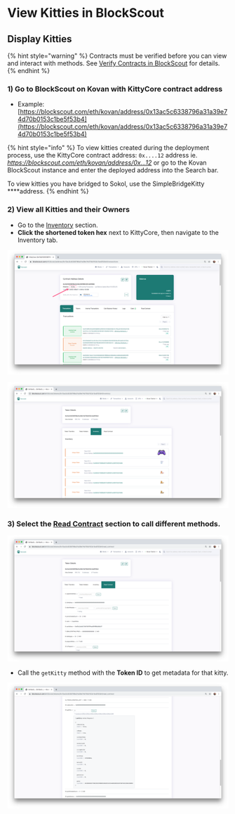 # View Kitties in BlockScout

## Display Kitties

{% hint style="warning" %}
Contracts must be verified before you can view and interact with methods. See [Verify Contracts in BlockScout](verify-contracts-in-blockscout.md) for details.
{% endhint %}

### 1\) Go to BlockScout on Kovan with KittyCore contract address

* Example: [https://blockscout.com/eth/kovan/address/0x13ac5c6338796a31a39e74d70b0153c1be5f53b4](https://blockscout.com/eth/kovan/address/0x13ac5c6338796a31a39e74d70b0153c1be5f53b4)

{% hint style="info" %}
To view kitties created during the deployment process, use the KittyCore contract address: `0x....12` address ie. _https://blockscout.com/eth/kovan/address/0x...12_  or go to the Kovan BlockScout instance and enter the deployed address into the Search bar.

To view kitties you have bridged to Sokol, use the SimpleBridgeKitty ****address.
{% endhint %}

### 2\) View all Kitties and their Owners

* Go to the [Inventory](https://blockscout.com/eth/kovan/tokens/0x13ac5c6338796a31a39e74d70b0153c1be5f53b4/inventory) section. 
* **Click the shortened token hex** next to KittyCore, then navigate to the Inventory tab.

![Click 0x13ac in this example to access token information](../../.gitbook/assets/bs1.png)

![Inventory Tab shows each unique kitties token including Token ID and Owner Address ](../../.gitbook/assets/inventory_tab.png)

### 3\) Select the [Read Contract](https://blockscout.com/eth/kovan/tokens/0x13ac5c6338796a31a39e74d70b0153c1be5f53b4/read_contract) section to call different methods. 

![Read Contract tab displays contract methods and allows for queries](../../.gitbook/assets/read-contract.png)

* Call the `getKitty` method with the **Token ID** to get metadata for that kitty.

![Call getKitty method with the token id \(ie. 7\) to get the metadata ](../../.gitbook/assets/getkitty.png)

